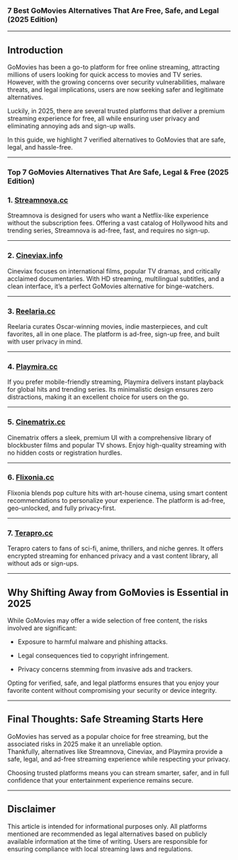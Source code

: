 ### 7 Best GoMovies Alternatives That Are Free, Safe, and Legal (2025 Edition)

----------

## Introduction

GoMovies has been a go-to platform for free online streaming, attracting millions of users looking for quick access to movies and TV series. However, with the growing concerns over security vulnerabilities, malware threats, and legal implications, users are now seeking safer and legitimate alternatives.

Luckily, in 2025, there are several trusted platforms that deliver a premium streaming experience for free, all while ensuring user privacy and eliminating annoying ads and sign-up walls.

In this guide, we highlight 7 verified alternatives to GoMovies that are safe, legal, and hassle-free.

----------

### Top 7 GoMovies Alternatives That Are Safe, Legal & Free (2025 Edition)

### 1. [Streamnova.cc](https://123watchnow.com/)

Streamnova is designed for users who want a Netflix-like experience without the subscription fees. Offering a vast catalog of Hollywood hits and trending series, Streamnova is ad-free, fast, and requires no sign-up.

----------

### 2. [Cineviax.info](https://123watchnow.com/)

Cineviax focuses on international films, popular TV dramas, and critically acclaimed documentaries. With HD streaming, multilingual subtitles, and a clean interface, it’s a perfect GoMovies alternative for binge-watchers.

----------

### 3. [Reelaria.cc](https://123watchnow.com/)

Reelaria curates Oscar-winning movies, indie masterpieces, and cult favorites, all in one place. The platform is ad-free, sign-up free, and built with user privacy in mind.

----------

### 4. [Playmira.cc](https://123watchnow.com/)

If you prefer mobile-friendly streaming, Playmira delivers instant playback for global hits and trending series. Its minimalistic design ensures zero distractions, making it an excellent choice for users on the go.

----------

### 5. [Cinematrix.cc](https://123watchnow.com/)

Cinematrix offers a sleek, premium UI with a comprehensive library of blockbuster films and popular TV shows. Enjoy high-quality streaming with no hidden costs or registration hurdles.

----------

### 6. [Flixonia.cc](https://123watchnow.com/)

Flixonia blends pop culture hits with art-house cinema, using smart content recommendations to personalize your experience. The platform is ad-free, geo-unlocked, and fully privacy-first.

----------

### 7. [Terapro.cc](https://123watchnow.com/)

Terapro caters to fans of sci-fi, anime, thrillers, and niche genres. It offers encrypted streaming for enhanced privacy and a vast content library, all without ads or sign-ups.

----------

## Why Shifting Away from GoMovies is Essential in 2025

While GoMovies may offer a wide selection of free content, the risks involved are significant:

-   Exposure to harmful malware and phishing attacks.
    
-   Legal consequences tied to copyright infringement.
    
-   Privacy concerns stemming from invasive ads and trackers.
    

Opting for verified, safe, and legal platforms ensures that you enjoy your favorite content without compromising your security or device integrity.

----------

## Final Thoughts: Safe Streaming Starts Here

GoMovies has served as a popular choice for free streaming, but the associated risks in 2025 make it an unreliable option.  
Thankfully, alternatives like Streamnova, Cineviax, and Playmira provide a safe, legal, and ad-free streaming experience while respecting your privacy.

Choosing trusted platforms means you can stream smarter, safer, and in full confidence that your entertainment experience remains secure.

----------

## Disclaimer

This article is intended for informational purposes only. All platforms mentioned are recommended as legal alternatives based on publicly available information at the time of writing. Users are responsible for ensuring compliance with local streaming laws and regulations.

